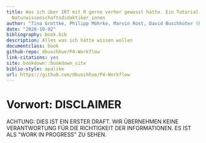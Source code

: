 ```yaml
--- 
title: Was ich über IRT mit R gerne vorher gewusst hätte. Ein Tutorial für und von
  Naturwissenschaftsdidaktiker_innen
author: "Tina Grottke, Philipp Möhrke, Marvin Rost, David Buschhüter (Hrsg.)"
date: "2020-10-02"
bibliography: book.bib
description: Alles was ich hätte wissen wollen
documentclass: book
github-repo: dbuschhue/P4-Workflow
link-citations: yes
site: bookdown::bookdown_site
biblio-style: apalike
url: https://github.com/dbuschhue/P4-Workflow
---
```


# Vorwort: DISCLAIMER

ACHTUNG: DIES IST EIN ERSTER DRAFT. WIR ÜBERNEHMEN KEINE VERANTWORTUNG FÜR DIE RICHTIGKEIT DER INFORMATIONEN. ES IST ALS "WORK IN PROGRESS" ZU SEHEN.
